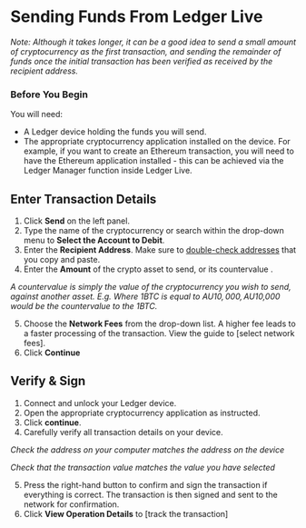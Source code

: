 # Sending Funds From Ledger Live

_Note: Although it takes longer, it can be a good idea to send a small amount of cryptocurrency as the first transaction, and sending the remainder of funds once the initial transaction has been verified as received by the recipient address._

  

### Before You Begin

You will need:
-   A Ledger device holding the funds you will send.
-   The appropriate cryptocurrency application installed on the device. For example, if you want to create an Ethereum transaction, you will need to have the Ethereum application installed - this can be achieved via the Ledger Manager function inside Ledger Live.

  

## Enter Transaction Details

1.  Click **Send** on the left panel.
2.  Type the name of the cryptocurrency or search within the drop-down menu to  **Select the Account to Debit**.
3.  Enter the **Recipient Address**. Make sure to [double-check addresses](https://coinstop.kayako.com/article/182-verify-transaction-details) that you copy and paste.
4.  Enter the **Amount** of the crypto asset to send, or its  countervalue  .
      
_A countervalue is simply the value of the cryptocurrency you wish to send, against another asset. E.g. Where 1BTC is equal to AU$10,000, AU$10,000 would be the countervalue to the 1BTC._
    
5.  Choose the **Network Fees** from the drop-down list. A higher fee leads to a faster processing of the transaction. View the guide to [select network fees].
6.  Click **Continue**

  

## Verify & Sign

1.  Connect and unlock your Ledger device.
2.  Open the appropriate cryptocurrency application as instructed.
3.  Click **continue**.
4.  Carefully verify all transaction details on your device.

_Check the address on your computer matches the address on the device_

_Check that the transaction value matches the value you have selected_

5.  Press the right-hand button to confirm and sign the transaction if everything is correct. The transaction is then signed and sent to the network for confirmation.
6.  Click **View Operation Details** to [track the transaction]

